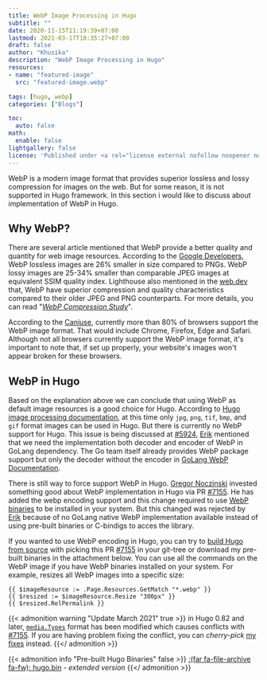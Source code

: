 ```yaml
---
title: WebP Image Processing in Hugo
subtitle: ""
date: 2020-11-15T11:19:39+07:00
lastmod: 2021-03-17T10:35:27+07:00
draft: false
author: "Khusika"
description: "WebP Image Processing in Hugo"
resources:
- name: "featured-image"
  src: "featured-image.webp"

tags: [hugo, webp]
categories: ["Blogs"]

toc:
  auto: false
math:
  enable: false
lightgallery: false
license: 'Published under <a rel="license external nofollow noopener noreffer" href="https://creativecommons.org/licenses/by-nc/4.0/" target="_blank">CC BY-NC 4.0</a>'
---
```

WebP is a modern image format that provides superior lossless and lossy compression for images on the web. But for some reason, it is not supported in Hugo framework. In this section i would like to discuss about implementation of WebP in Hugo.
<!--more-->

## Why WebP?
There are several article mentioned that WebP provide a better quality and quantity for web image resources. According to the [Google Developers](https://developers.google.com/speed/webp), WebP lossless images are 26% smaller in size compared to PNGs. WebP lossy images are 25-34% smaller than comparable JPEG images at equivalent SSIM quality index. Lighthouse also mentioned in the [web.dev](https://web.dev/uses-webp-images/?utm_source=lighthouse&utm_medium=unknown) that, WebP have superior compression and quality characteristics compared to their older JPEG and PNG counterparts. For more details, you can read "_[WebP Compression Study](https://developers.google.com/speed/webp/docs/webp_study)_".

According to the [Caniuse](https://caniuse.com/?search=webp), currently more than 80% of browsers support the WebP image format. That would include Chrome, Firefox, Edge and Safari. Although not all browsers currently support the WebP image format, it's important to note that, if set up properly, your website's images won't appear broken for these browsers.

## WebP in Hugo
Based on the explanation above we can conclude that using WebP as default image resources is a good choice for Hugo. According to [ Hugo image processing documentation](https://gohugo.io/content-management/image-processing/#target-format), at this time only `jpg`, `png`, `tif`, `bmp`, and `gif` format images can be used in Hugo. But there is currently no WebP support for Hugo. This issue is being discussed at [#5924](https://github.com/gohugoio/hugo/issues/5924), [Erik](https://github.com/bep) mentioned that we need the implementation both decoder and encoder of WebP in GoLang dependency. The Go team itself already provides WebP package support but only the decoder without the encoder in [GoLang WebP Documentation](https://pkg.go.dev/golang.org/x/image/webp).

There is still way to force support WebP in Hugo. [Gregor Noczinski](https://github.com/blaubaer) invested something good about WebP implementation in Hugo via PR [#7155](https://github.com/gohugoio/hugo/pull/7155). He has added the webp encoding support and this change required to use [WebP binaries](https://developers.google.com/speed/webp/download) to be installed in your system. But this changed was rejected by [Erik](https://github.com/bep) because of no GoLang native WebP implementation available instead of using pre-built binaries or C-bindigs to acces the library.

If you wanted to use WebP encoding in Hugo, you can try to [build Hugo from source](https://gohugo.io/getting-started/installing/#source) with picking this PR [#7155](https://github.com/gohugoio/hugo/pull/7155) in your git-tree or download my pre-built binaries in the attachment below. You can use all the commands on the WebP image if you have WebP binaries installed on your system. For example, resizes all WebP images into a specific size:

```Code
{{ $imageResource := .Page.Resources.GetMatch "*.webp" }}
{{ $resized := $imageResource.Resize "300px" }}
{{ $resized.RelPermalink }}
```

{{< admonition warning "Update March 2021" true >}}
in Hugo 0.82 and later, [`media.Types`](https://github.com/gohugoio/hugo/commit/ba1d0051b44fdd242b20899e195e37ab26501516) format has been modified which causes conflicts with [#7155](https://github.com/gohugoio/hugo/pull/7155). If you are having problem fixing the conflict, you can _cherry-pick_ [my fixes](https://github.com/khusika/hugo/commit/aafa93afc12e322335bb17bd3fbdb46ac8975215) instead.
{{</ admonition >}}

{{< admonition info "Pre-built Hugo Binaries" false >}}
[:(far fa-file-archive fa-fw): hugo.bin](https://drive.google.com/file/d/19HLNINPFu7RWpIisHSv-bA85EJDd_8Fk/view) - _extended version_
{{</ admonition >}}
